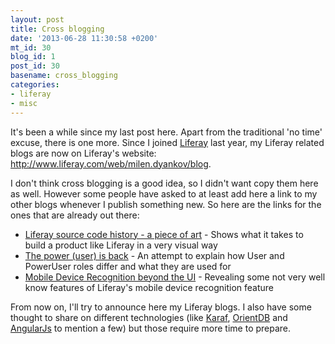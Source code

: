```yaml
---
layout: post
title: Cross blogging
date: '2013-06-28 11:30:58 +0200'
mt_id: 30
blog_id: 1
post_id: 30
basename: cross_blogging
categories:
- liferay
- misc
---
```


It's been a while since my last post here. Apart from the traditional 'no time'
excuse, there is one more. Since I joined [Liferay](http://liferay.com) last year,
my Liferay related blogs are now on Liferay's website:
<a href="http://www.liferay.com/web/milen.dyankov/blog">http://www.liferay.com/web/milen.dyankov/blog</a>.

<!--more-->

I don't think cross blogging is a good idea, so I didn't want copy them here as
well. However some people have asked to at least add here a link to my other blogs
whenever I publish something new. So here are the links for the ones that are
already out there:

 - [Liferay source code history - a piece of art](http://www.liferay.com/web/milen.dyankov/blog/-/blogs/liferay-source-code-history-a-piece-of-art) - Shows what it takes to build a product like Liferay in a very visual way
 - [The power (user) is back](http://www.liferay.com/web/milen.dyankov/blog/-/blogs/the-power-user-is-back) - An attempt to explain how User and PowerUser roles differ and what they are used for
 - [Mobile Device Recognition beyond the UI](http://www.liferay.com/web/milen.dyankov/blog/-/blogs/mobile-device-recognition-beyond-the-ui) - Revealing some not very well know features of Liferay's mobile device recognition feature

From now on, I'll try to announce here my Liferay blogs. I also have some thought to share on different technologies
(like [Karaf](http://karaf.apache.org/), [OrientDB](http://www.orientdb.org/) and [AngularJs](http://angularjs.org/) to mention a few)
but those require more time to prepare.
